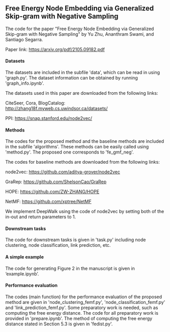 ## Free Energy Node Embedding via Generalized Skip-gram with Negative Sampling

The code for the paper "Free Energy Node Embedding via Generalized Skip-gram with Negative Sampling" by Yu Zhu, Ananthram Swami, and Santiago Segarra. 

Paper link: https://arxiv.org/pdf/2105.09182.pdf

#### Datasets

The datasets are included in the subfile 'data', which can be read in using 'graph.py'. The dataset information can be obtained by running 'graph_info.ipynb'.

The datasets used in this paper are downloaded from the following links:

CiteSeer, Cora, BlogCatalog: http://zhang18f.myweb.cs.uwindsor.ca/datasets/

PPI: https://snap.stanford.edu/node2vec/

#### Methods

The codes for the proposed method and the baseline methods are included in the subfile 'algorithms'. These methods can be easily called using 'method.py'. The proposed one corresponds to 'fe_gmf_neg'.

The codes for baseline methods are downloaded from the following links:

node2vec: https://github.com/aditya-grover/node2vec

GraRep: https://github.com/ShelsonCao/GraRep

HOPE: https://github.com/ZW-ZHANG/HOPE

NetMF: https://github.com/xptree/NetMF

We implement DeepWalk using the code of node2vec by setting both of the in-out and return parameters to 1.

#### Downstream tasks

The code for downstream tasks is given in 'task.py' including node clustering, node classification, link prediction, etc.

#### A simple example

The code for generating Figure 2 in the manuscript is given in ‘example.ipynb’.

#### Performance evaluation

The codes (main function) for the performance evaluation of the proposed method are given in 'node_clustering_femf.py', 'node_classification_femf.py' and 'link_prediction_femf.py'. Some preparatory work is needed, such as computing the free energy distance. The code for all preparatory work is provided in 'prepare.ipynb'. The method of computing the free energy distance stated in Section 5.3 is given in 'fedist.py'.

